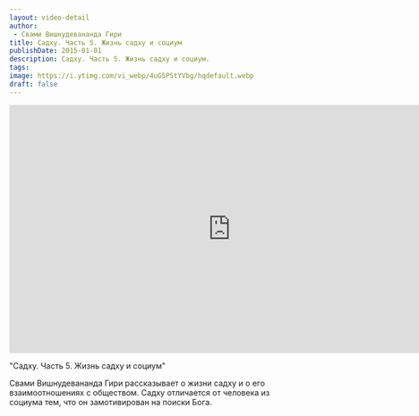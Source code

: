 ```yaml
---
layout: video-detail
author:
 - Свами Вишнудевананда Гири
title: Садху. Часть 5. Жизнь садху и социум
publishDate: 2015-01-01
description: Садху. Часть 5. Жизнь садху и социум. 
tags: 
image: https://i.ytimg.com/vi_webp/4uG5P5tYVbg/hqdefault.webp
draft: false
---
```


<iframe width="790" height="444" src="https://www.youtube.com/embed/4uG5P5tYVbg" frameborder="0" allowfullscreen=""></iframe> 

  "Садху. Часть 5\. Жизнь садху и социум"

 Свами Вишнудевананда Гири рассказывает о жизни садху и о его взаимоотношениях с обществом. Садху отличается от человека из социума тем, что он замотивирован на поиски Бога.  

  

 